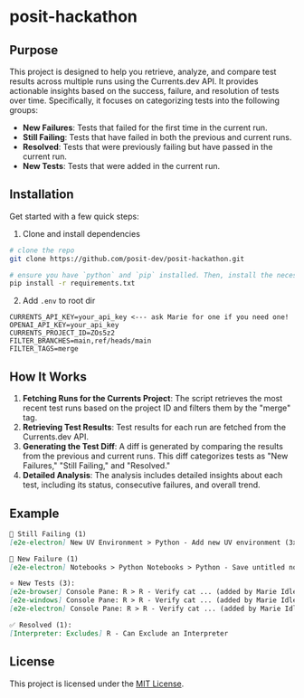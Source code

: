 # posit-hackathon

## Purpose

This project is designed to help you retrieve, analyze, and compare test results across multiple runs using the Currents.dev API. It provides actionable insights based on the success, failure, and resolution of tests over time. Specifically, it focuses on categorizing tests into the following groups:

- **New Failures**: Tests that failed for the first time in the current run.
- **Still Failing**: Tests that have failed in both the previous and current runs.
- **Resolved**: Tests that were previously failing but have passed in the current run.
- **New Tests**: Tests that were added in the current run.

## Installation

Get started with a few quick steps:

1. Clone and install dependencies

```bash
# clone the repo
git clone https://github.com/posit-dev/posit-hackathon.git

# ensure you have `python` and `pip` installed. Then, install the necessary dependencies by running:
pip install -r requirements.txt
```

2. Add `.env` to root dir

```text
CURRENTS_API_KEY=your_api_key <--- ask Marie for one if you need one!
OPENAI_API_KEY=your_api_key
CURRENTS_PROJECT_ID=ZOs5z2
FILTER_BRANCHES=main,ref/heads/main
FILTER_TAGS=merge
```

## How It Works

1. **Fetching Runs for the Currents Project**: The script retrieves the most recent test runs based on the project ID and filters them by the "merge" tag.
2. **Retrieving Test Results**: Test results for each run are fetched from the Currents.dev API.
3. **Generating the Test Diff**: A diff is generated by comparing the results from the previous and current runs. This diff categorizes tests as "New Failures," "Still Failing," and "Resolved."
4. **Detailed Analysis**: The analysis includes detailed insights about each test, including its status, consecutive failures, and overall trend.

## Example

```markdown
🫠 Still Failing (1)
[e2e-electron] New UV Environment > Python - Add new UV environment (3x since abc1234)

🔴 New Failure (1)
[e2e-electron] Notebooks > Python Notebooks > Python - Save untitled notebook and preserve... — Timeout waiting for invisibility

⭐️ New Tests (3):
[e2e-browser] Console Pane: R > R - Verify cat ... (added by Marie Idleman)
[e2e-windows] Console Pane: R > R - Verify cat ... (added by Marie Idleman)
[e2e-electron] Console Pane: R > R - Verify cat ... (added by Marie Idleman)

✅ Resolved (1):
[Interpreter: Excludes] R - Can Exclude an Interpreter
```

## License

This project is licensed under the [MIT License](LICENSE).

